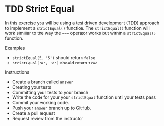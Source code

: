 # TDD Strict Equal
In this exercise you will be using a test driven development (TDD) approach to implement a `strictEqual()` function. 
The `strictEqual()` function will work similiar to the way the `===` operator works but within a `strictEqual()` function. 

Examples

- `strictEqual(5, '5')` should return `false` 
- `strictEqual('a', 'a')` should return `true`

Instructions

- Create a branch called `answer`
- Creating your tests
- Committing your tests to your branch
- Write the code for your your `strictEqual` function until your tests pass
- Commit your working code. 
- Push your `answer` branch up to GitHub.
- Create a pull request
- Request review from the instructor
